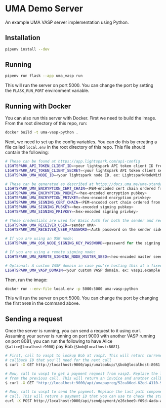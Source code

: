 # UMA Demo Server

An example UMA VASP server implementation using Python.

## Installation

```bash
pipenv install --dev
```

## Running

```bash
pipenv run flask --app uma_vasp run
```

This will run the server on port 5000. You can change the port by setting the `FLASK_RUN_PORT` environment variable.

## Running with Docker

You can also run this server with Docker. First we need to build the image. From the root directory of this repo, run:

```bash
docker build -t uma-vasp-python .
```

Next, we need to set up the config variables. You can do this by creating a file called `local.env` in the root
directory of this repo. This file should contain the following:

```bash
# These can be found at https://app.lightspark.com/api-config
LIGHTSPARK_API_TOKEN_CLIENT_ID=<your lightspark API token client ID from>
LIGHTSPARK_API_TOKEN_CLIENT_SECRET=<your lightspark API token client secret>
LIGHTSPARK_UMA_NODE_ID=<your lightspark node ID. ex: LightsparkNodeWithOSKLND:018b24d0-1c45-f96b-0000-1ed0328b72cc>

# These can be generated as described at https://docs.uma.me/uma-standard/keys-authentication-encryption
LIGHTSPARK_UMA_ENCRYPTION_CERT_CHAIN=<PEM-encoded cert chain ordered from leaf to root>
LIGHTSPARK_UMA_ENCRYPTION_PUBKEY=<hex-encoded encryption pubkey>
LIGHTSPARK_UMA_ENCRYPTION_PRIVKEY=<hex-encoded encryption privkey>
LIGHTSPARK_UMA_SIGNING_CERT_CHAIN=<PEM-encoded cert chain ordered from leaf to root>
LIGHTSPARK_UMA_SIGNING_PUBKEY=<hex-encoded signing pubkey>
LIGHTSPARK_UMA_SIGNING_PRIVKEY=<hex-encoded signing privkey>

# These credentials are used for Basic Auth for both the sender and receiver.
LIGHTSPARK_UMA_RECEIVER_USER=<sender UMA>
LIGHTSPARK_UMA_RECEIVER_USER_PASSWORD=<Auth password on the sender side>

# If you are using an OSK node:
LIGHTSPARK_UMA_OSK_NODE_SIGNING_KEY_PASSWORD=<password for the signing key>

# If you are using a remote signing node:
LIGHTSPARK_UMA_REMOTE_SIGNING_NODE_MASTER_SEED=<hex-encoded master seed>

# Optional: A custom VASP domain in case you're hosting this at a fixed hostname.
LIGHTSPARK_UMA_VASP_DOMAIN=<your custom VASP domain. ex: vasp1.example.com>
```

Then, run the image:

```bash
docker run --env-file local.env -p 5000:5000 uma-vasp-python
```

This will run the server on port 5000. You can change the port by changing the first `5000` in the command above.

## Sending a request

Once the server is running, you can send a request to it using curl. Assuming your server is running on port 9000 with another
VASP running on port 8081, you can run the following to have Alice (`$alice@localhost:9000`) pay Bob (`$bob@localhost:8081`).

```bash
# First, call to vasp1 to lookup Bob at vasp2. This will return currency conversion info, etc. It will also contain a 
# callback ID that you'll need for the next call
$ curl -X GET http://localhost:9000/api/umalookup/\$bob@localhost:8081 -u alice:pa55word

# Now, call to vasp1 to get a payment request from vasp2. Replace the last path component here with the callbackUuid
# from the previous call. This will return an invoice and another callback ID that you'll need for the next call.
$ curl -X GET "http://localhost:9000/api/umapayreq/52ca86cd-62ed-4110-9774-4e07b9aa1f0e?amount=100&currencyCode=USD" -u alice:pa55word

# Now, call to vasp1 to send the payment. Replace the last path component here with the callbackUuid from the payreq
# call. This will return a payment ID that you can use to check the status of the payment.
curl -X POST http://localhost:9000/api/sendpayment/e26cbee9-f09d-4ada-a731-965cbd043d50 -u alice:pa55word
```

